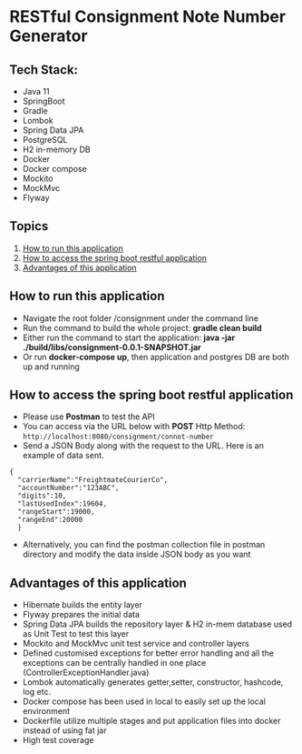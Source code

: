 # RESTful Consignment Note Number Generator
## Tech Stack:
* Java 11
* SpringBoot
* Gradle
* Lombok
* Spring Data JPA
* PostgreSQL
* H2 in-memory DB
* Docker
* Docker compose
* Mockito
* MockMvc
* Flyway

## Topics
1. [How to run this application](#How-to-run-this-application)
2. [How to access the spring boot restful application](#How-to-access-the-spring-boot-restful-application)
3. [Advantages of this application](#Advantages-of-this-application)


## How to run this application

* Navigate the root folder /consignment under the command line
* Run the command to build the whole project: **gradle clean build**
* Either run the command to start the application: **java -jar ./build/libs/consignment-0.0.1-SNAPSHOT.jar**
* Or run **docker-compose up**, then application and postgres DB are both up and running


## How to access the spring boot restful application
* Please use **Postman** to test the API
* You can access via the URL below with **POST** Http Method:
`http://localhost:8080/consignment/connot-number`
* Send a JSON Body along with the request to the URL. Here is an example of data sent.
```
{
  "carrierName":"FreightmateCourierCo",
  "accountNumber":"123ABC",
  "digits":10,
  "lastUsedIndex":19604,
  "rangeStart":19000,
  "rangeEnd":20000
  }
```
* Alternatively, you can find the postman collection file in postman directory and modify the data inside JSON body as you want

## Advantages of this application
* Hibernate builds the entity layer
* Flyway prepares the initial data
* Spring Data JPA builds the repository layer & H2 in-mem database used as Unit Test to test this layer
* Mockito and MockMvc unit test service and controller layers
* Defined customised exceptions for better error handling and all the exceptions can be centrally handled in one place (ControllerExceptionHandler.java)
* Lombok automatically generates getter,setter, constructor, hashcode, log etc.
* Docker compose has been used in local to easily set up the local environment
* Dockerfile utilize multiple stages and put application files into docker instead of using fat jar
* High test coverage
